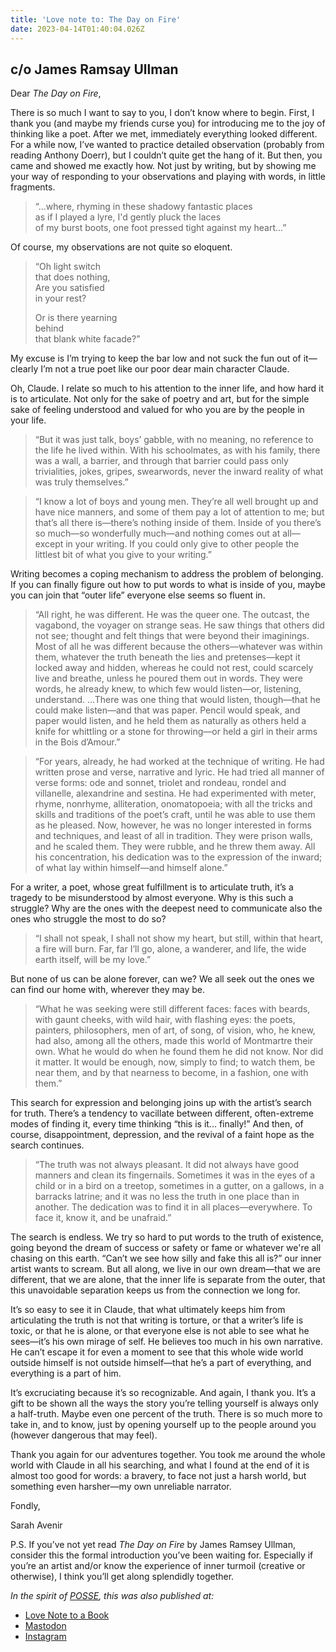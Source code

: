 ```yaml
---
title: 'Love note to: The Day on Fire'
date: 2023-04-14T01:40:04.026Z
---
```


## c/o James Ramsay Ullman

Dear *The Day on Fire*,

There is so much I want to say to you, I don’t know where to begin. First, I thank you (and maybe my friends curse you) for introducing me to the joy of thinking like a poet. After we met, immediately everything looked different. For a while now, I’ve wanted to practice detailed observation (probably from reading Anthony Doerr), but I couldn’t quite get the hang of it. But then, you came and showed me exactly how. Not just by writing, but by showing me your way of responding to your observations and playing with words, in little fragments.

> “...where, rhyming in these shadowy fantastic places<br>
> as if I played a lyre, I'd gently pluck the laces<br>
> of my burst boots, one foot pressed tight against my heart...”

Of course, my observations are not quite so eloquent.

> “Oh light switch<br>
> that does nothing,<br>
> Are you satisfied<br>
> in your rest?
> 
> Or is there yearning<br>
> behind<br>
> that blank white facade?”

My excuse is I’m trying to keep the bar low and not suck the fun out of it—clearly I’m not a true poet like our poor dear main character Claude.

Oh, Claude. I relate so much to his attention to the inner life, and how hard it is to articulate. Not only for the sake of poetry and art, but for the simple sake of feeling understood and valued for who you are by the people in your life.

> “But it was just talk, boys’ gabble, with no meaning, no reference to the life he lived within. With his schoolmates, as with his family, there was a wall, a barrier, and through that barrier could pass only trivialities, jokes, gripes, swearwords, never the inward reality of what was truly themselves.”

> “I know a lot of boys and young men. They’re all well brought up and have nice manners, and some of them pay a lot of attention to me; but that’s all there is—there’s nothing inside of them. Inside of you there’s so much—so wonderfully much—and nothing comes out at all—except in your writing. If you could only give to other people the littlest bit of what you give to your writing.”

Writing becomes a coping mechanism to address the problem of belonging. If you can finally figure out how to put words to what is inside of you, maybe you can join that “outer life” everyone else seems so fluent in.

> “All right, he was different. He was the queer one. The outcast, the vagabond, the voyager on strange seas. He saw things that others did not see; thought and felt things that were beyond their imaginings. Most of all he was different because the others—whatever was within them, whatever the truth beneath the lies and pretenses—kept it locked away and hidden, whereas he could not rest, could scarcely live and breathe, unless he poured them out in words. They were words, he already knew, to which few would listen—or, listening, understand. …There was one thing that would listen, though—that he could make listen—and that was paper. Pencil would speak, and paper would listen, and he held them as naturally as others held a knife for whittling or a stone for throwing—or held a girl in their arms in the Bois d’Amour.”

> “For years, already, he had worked at the technique of writing. He had written prose and verse, narrative and lyric. He had tried all manner of verse forms: ode and sonnet, triolet and rondeau, rondel and villanelle, alexandrine and sestina. He had experimented with meter, rhyme, nonrhyme, alliteration, onomatopoeia; with all the tricks and skills and traditions of the poet’s craft, until he was able to use them as he pleased. Now, however, he was no longer interested in forms and techniques, and least of all in tradition. They were prison walls, and he scaled them. They were rubble, and he threw them away. All his concentration, his dedication was to the expression of the inward; of what lay within himself—and himself alone.”

For a writer, a poet, whose great fulfillment is to articulate truth, it’s a tragedy to be misunderstood by almost everyone. Why is this such a struggle? Why are the ones with the deepest need to communicate also the ones who struggle the most to do so?

> “I shall not speak, I shall not show my heart, but still, within that heart, a fire will burn. Far, far I’ll go, alone, a wanderer, and life, the wide earth itself, will be my love.”

But none of us can be alone forever, can we? We all seek out the ones we can find our home with, wherever they may be.

> “What he was seeking were still different faces: faces with beards, with gaunt cheeks, with wild hair, with flashing eyes: the poets, painters, philosophers, men of art, of song, of vision, who, he knew, had also, among all the others, made this world of Montmartre their own. What he would do when he found them he did not know. Nor did it matter. It would be enough, now, simply to find; to watch them, be near them, and by that nearness to become, in a fashion, one with them.”

This search for expression and belonging joins up with the artist’s search for truth. There’s a tendency to vacillate between different, often-extreme modes of finding it, every time thinking “this is it... finally!” And then, of course, disappointment, depression, and the revival of a faint hope as the search continues.

> “The truth was not always pleasant. It did not always have good manners and clean its fingernails. Sometimes it was in the eyes of a child or in a bird on a treetop, sometimes in a gutter, on a gallows, in a barracks latrine; and it was no less the truth in one place than in another. The dedication was to find it in all places—everywhere. To face it, know it, and be unafraid.”

The search is endless. We try so hard to put words to the truth of existence, going beyond the dream of success or safety or fame or whatever we're all chasing on this earth. “Can’t we see how silly and fake this all is?” our inner artist wants to scream. But all along, we live in our own dream—that we are different, that we are alone, that the inner life is separate from the outer, that this unavoidable separation keeps us from the connection we long for.

It’s so easy to see it in Claude, that what ultimately keeps him from articulating the truth is not that writing is torture, or that a writer’s life is toxic, or that he is alone, or that everyone else is not able to see what he sees—it’s his own mirage of self. He believes too much in his own narrative. He can’t escape it for even a moment to see that this whole wide world outside himself is not outside himself—that he’s a part of everything, and everything is a part of him.

It’s excruciating because it’s so recognizable. And again, I thank you. It’s a gift to be shown all the ways the story you’re telling yourself is always only a half-truth. Maybe even one percent of the truth. There is so much more to take in, and to know, just by opening yourself up to the people around you (however dangerous that may feel).

Thank you again for our adventures together. You took me around the whole world with Claude in all his searching, and what I found at the end of it is almost too good for words: a bravery, to face not just a harsh world, but something even harsher—my own unreliable narrator.

Fondly,

Sarah Avenir

P.S. If you’ve not yet read *The Day on Fire* by James Ramsey Ullman, consider this the formal introduction you’ve been waiting for. Especially if you’re an artist and/or know the experience of inner turmoil (creative or otherwise), I think you’ll get along splendidly together.

*In the spirit of [POSSE](https://indieweb.org/POSSE), this was also published at:*

* [Love Note to a Book](https://lovenotetoabook.substack.com/p/a-love-note-to-the-day-on-fire)
* [Mastodon](https://tw.town/@sarahavenir/110199356929166293)
* [Instagram](https://www.instagram.com/p/CrCE4EePyHY/?utm_source=ig_web_copy_link)
